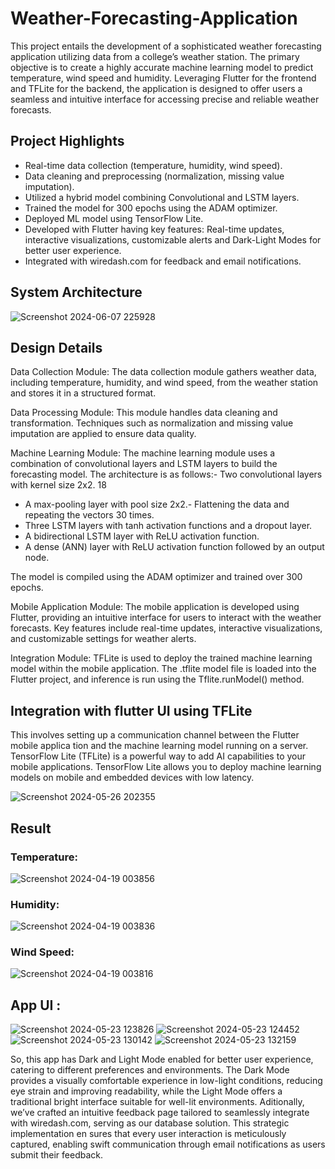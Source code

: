 # Weather-Forecasting-Application
This project entails the development of a sophisticated weather forecasting application utilizing data from a college’s weather station. The primary objective is to create a highly accurate machine learning model to predict temperature, wind speed and humidity. Leveraging Flutter for the frontend and TFLite for the backend, the application is designed to offer users a seamless and intuitive interface for accessing precise and reliable weather forecasts.

## Project Highlights
- Real-time data collection (temperature, humidity, wind speed).
- Data cleaning and preprocessing (normalization, missing value imputation).
- Utilized a hybrid model combining Convolutional and LSTM layers.
- Trained the model for 300 epochs using the ADAM optimizer.
- Deployed ML model using TensorFlow Lite.
- Developed with Flutter having key features: Real-time updates, interactive visualizations, customizable alerts and Dark-Light Modes for better user experience.
- Integrated with wiredash.com for feedback and email notifications.

## System Architecture

![Screenshot 2024-06-07 225928](https://github.com/Rakshita2003/Weather-Forecasting-Application/assets/101338848/c9727a66-ed80-4874-a101-dc054f2df33f)

 ## Design Details
  Data Collection Module: The data collection module gathers weather data, including
 temperature, humidity, and wind speed, from the weather station and stores it in a
 structured format.
 
 Data Processing Module: This module handles data cleaning and transformation.
 Techniques such as normalization and missing value imputation are applied to ensure
 data quality.
 
 Machine Learning Module: The machine learning module uses a combination of
 convolutional layers and LSTM layers to build the forecasting model. The architecture
 is as follows:- Two convolutional layers with kernel size 2x2.
 18
- A max-pooling layer with pool size 2x2.- Flattening the data and repeating the vectors 30 times.
- Three LSTM layers with tanh activation functions and a dropout layer.
- A bidirectional LSTM layer with ReLU activation function.
- A dense (ANN) layer with ReLU activation function followed by an output node.
  
 The model is compiled using the ADAM optimizer and trained over 300 epochs.
 
 Mobile Application Module: The mobile application is developed using Flutter,
 providing an intuitive interface for users to interact with the weather forecasts. Key
 features include real-time updates, interactive visualizations, and customizable settings
 for weather alerts.
 
 Integration Module: TFLite is used to deploy the trained machine learning model
 within the mobile application. The .tflite model file is loaded into the Flutter project,
 and inference is run using the Tflite.runModel() method.

##  Integration with flutter UI using TFLite
This involves setting up a communication channel between the Flutter mobile applica
tion and the machine learning model running on a server. TensorFlow Lite (TFLite) is a powerful way to add AI capabilities to your mobile
 applications. TensorFlow Lite allows you to deploy machine learning models on mobile
 and embedded devices with low latency.

![Screenshot 2024-05-26 202355](https://github.com/Rakshita2003/Weather-Forecasting-Application/assets/101338848/cbacaafd-6a45-4e9f-abe3-8c97032b195b)

## Result
### Temperature:
![Screenshot 2024-04-19 003856](https://github.com/Rakshita2003/Weather-Forecasting-Application/assets/101338848/7990bd34-a3ef-4741-b35f-34798ad0fba2)

### Humidity:
![Screenshot 2024-04-19 003836](https://github.com/Rakshita2003/Weather-Forecasting-Application/assets/101338848/67600b03-bfa7-4e8f-bbca-aa1a5344e656)

### Wind Speed:
![Screenshot 2024-04-19 003816](https://github.com/Rakshita2003/Weather-Forecasting-Application/assets/101338848/791d5805-09c9-4a62-936d-0bdaa9be9f97)

## App UI :

![Screenshot 2024-05-23 123826](https://github.com/Rakshita2003/Weather-Forecasting-Application/assets/101338848/27c57cf3-1de2-4226-b19e-86b5062d03fc)
![Screenshot 2024-05-23 124452](https://github.com/Rakshita2003/Weather-Forecasting-Application/assets/101338848/6d4c415b-1355-4790-802c-eb8c484b1a4e)
![Screenshot 2024-05-23 130142](https://github.com/Rakshita2003/Weather-Forecasting-Application/assets/101338848/2a1e56f4-6e72-4bcc-8338-92ef86eb667f)
![Screenshot 2024-05-23 132159](https://github.com/Rakshita2003/Weather-Forecasting-Application/assets/101338848/7e9b95f6-1d6b-4dea-a549-9f4c7e21ee9a)

So, this app has Dark and Light Mode enabled for better user experience, catering to
 different preferences and environments. The Dark Mode provides a visually comfortable
 experience in low-light conditions, reducing eye strain and improving readability, while
 the Light Mode offers a traditional bright interface suitable for well-lit environments.
 Aditionally, we’ve crafted an intuitive feedback page tailored to seamlessly integrate
 with wiredash.com, serving as our database solution. This strategic implementation en
sures that every user interaction is meticulously captured, enabling swift communication
 through email notifications as users submit their feedback.
